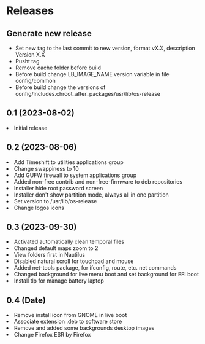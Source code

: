 # Releases

## Generate new release 
- Set new tag to the last commit to new version, format vX.X, description Version X.X
- Pusht tag
- Remove cache folder before build
- Before build change LB_IMAGE_NAME version variable in file config/common
- Before build change the versions of config/includes.chroot_after_packages/usr/lib/os-release

## 0.1 (2023-08-02)
<li>Initial release</li>

## 0.2 (2023-08-06)
<li>Add Timeshift to utilities applications group</li>
<li>Change swappiness to 10</li>
<li>Add GUFW firewall to system applications group</li>
<li>Added non-free contrib and non-free-firmware to deb repositories</li>
<li>Installer hide root password screen</li>
<li>Installer don't show partition mode, always all in one partition</li>
<li>Set version to /usr/lib/os-release</li>
<li>Change logos icons</li>

## 0.3 (2023-09-30)
<li>Activated automatically clean temporal files</li>
<li>Changed default maps zoom to 2</li>
<li>View folders first in Nautilus</li>
<li>Disabled natural scroll for touchpad and mouse</li>
<li>Added net-tools package, for ifconfig, route, etc. net commands</li>
<li>Changed background for live menu boot and set background for EFI boot</li>
<li>Install tlp for manage battery laptop</li>

## 0.4 (Date)
<li>Remove install icon from GNOME in live boot</li>
<li>Associate extension .deb to software store</li>
<li>Remove and added some backgrounds desktop images</li>
<li>Change Firefox ESR by Firefox</li>